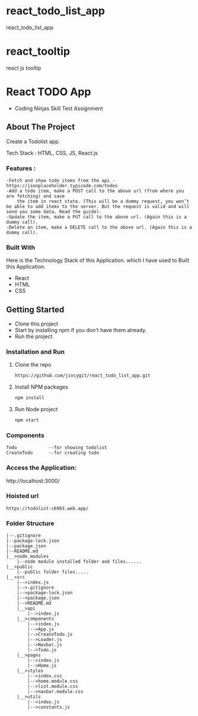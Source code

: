# react_todo_list_app
react_todo_list_app
# react_tooltip

react js tooltip
# React TODO App

-  Coding Ninjas Skill Test Assignment

## About The Project

Create a Todolist app.


Tech Stack : HTML, CSS, JS, React.js

### Features :

    -Fetch and show todo items from the api - https://jsonplaceholder.typicode.com/todos
    -Add a todo item, make a POST call to the above url (from where you are fetching) and save  
        the item in react state. (This will be a dummy request, you won’t be able to add items to the server. But the request is valid and will send you some data. Read the guide).
    -Update the item, make a PUT call to the above url. (Again this is a dummy call).
    -Delete an item, make a DELETE call to the above url. (Again this is a dummy call).

### Built With

Here is the Technology Stack of this Application. which I have used to Built this Application.

-  React
-  HTML
-  CSS

<!-- GETTING STARTED -->

## Getting Started

-  Clone this project
-  Start by installing npm if you don't have them already.
-  Run the project.


### Installation and Run

1. Clone the repo
   ```sh
   https://github.com/jincygit/react_todo_list_app.git
   ```

2. Install NPM packages
   ```sh
   npm install
   ```
4. Run Node project
   ```sh
   npm start
   ```
### Components
    Todo            --for showing todolist
    CreateTodo      --for creating todo
### Access the Application:
   http://localhost:3000/

### Hoisted url
    https://todolist-cb903.web.app/    

### Folder Structure
    |--.gitignore
    |--package-lock.json
    |--package.json
    |--README.md
    |__>node_modules
        |--node module installed folder and files......
    |__>public
        |--public folder files.....
    |__>src
        |-->index.js
        |-->.gitignore
        |-->package-lock.json
        |-->package.json
        |-->README.md
        |__>api
            |-->index.js
        |__>components
            |-->index.js
            |-->App.js
            |-->CreateTodo.js
            |-->Loader.js
            |-->Navbar.js
            |-->Todo.js
        |__>pages
            |-->index.js
            |-->Home.js
        |__>styles
            |-->index.css
            |-->home.module.css
            |-->list.module.css
            |-->navbar.module.css
        |__>utils
            |-->index.js
            |-->constants.js
        



